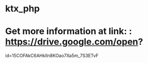 # ktx_php
# Get more information at link: : https://drive.google.com/open?
id=15COFAkC6AHkIln8KOao7Xa5m_7S3ETvF
